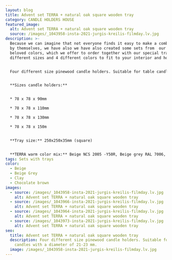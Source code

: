 ```yaml
---
layout: blog
title: Advent set TERRA + natural oak square wooden tray
category: CANDLE HOLDERS HOUSE
featured_image:
  alt: Advent set TERRA + natural oak square wooden tray
  source: /images/_1043958-insta-2021-jurgis-kreilis-filmday.lv.jpg
description: >-
  Because we can imagine that not everyone finds it easy to make a combination
  by themselves, we have also we have also created some sets from  our clients
  beloved colors, which we offer to order together with our special trays in 2
  different sizes and 4 different colors to fit to your interior and home mood.


  Four different size pinewood candle holders. Suitable for table candles with a diameter of 21-23 mm. Ideal for decorating your home, could be used as Advent wreath.


  **Sizes candle holders:**


  * 78 x 78 x 90mm

  * 78 x 78 x 110mm

  * 78 x 78 x 130mm

  * 78 x 78 x 150m


  **Tray size:** 250x250x35mm (square)


  **TERRA warm color mix:** Beige NCS 2005 -Y50R, Beige grey RAL 7006, Clay NCS 4020-Y50R, Chocolate brown NCS 7005-Y80R
tags: Sets with trays
color:
  - Beige
  - Beige Grey
  - Clay
  - Chocolate brown
images:
  - source: /images/_1043958-insta-2021-jurgis-kreilis-filmday.lv.jpg
    alt: Advent set TERRA + natural oak square wooden tray
  - source: /images/_1043966-insta-2021-jurgis-kreilis-filmday.lv.jpg
    alt: Advent set TERRA + natural oak square wooden tray
  - source: /images/_1043964-insta-2021-jurgis-kreilis-filmday.lv.jpg
    alt: Advent set TERRA + natural oak square wooden tray
  - source: /images/_1043973-insta-2021-jurgis-kreilis-filmday.lv.jpg
    alt: Advent set TERRA + natural oak square wooden tray
seo:
  title: Advent set TERRA + natural oak square wooden tray
  description: Four different size pinewood candle holders. Suitable for table
    candles with a diameter of 21-23 mm.
  image: /images/_1043958-insta-2021-jurgis-kreilis-filmday.lv.jpg
---
```

